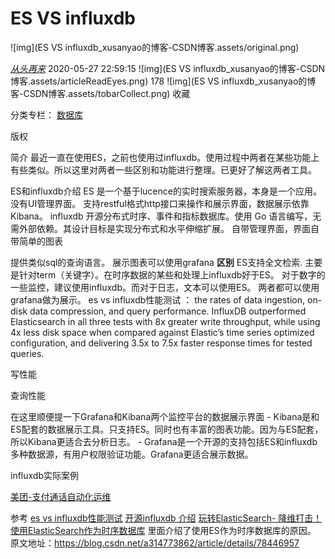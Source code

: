 # ES VS influxdb

![img](ES VS influxdb_xusanyao的博客-CSDN博客.assets/original.png)

[_从头再来_](https://blog.csdn.net/sanyaoxu_2) 2020-05-27 22:59:15 ![img](ES VS influxdb_xusanyao的博客-CSDN博客.assets/articleReadEyes.png) 178 ![img](ES VS influxdb_xusanyao的博客-CSDN博客.assets/tobarCollect.png) 收藏

分类专栏： [数据库](https://blog.csdn.net/sanyaoxu_2/category_7368587.html)

版权

简介
最近一直在使用ES，之前也使用过influxdb。使用过程中两者在某些功能上有些类似。所以这里对两者一些区别和功能进行整理。已更好了解这两者工具。

ES和influxdb介绍
ES
是一个基于lucence的实时搜索服务器，本身是一个应用。
没有UI管理界面。
支持restful格式http接口来操作和展示界面，数据展示依靠Kibana。
influxdb
开源分布式时序、事件和指标数据库。使用 Go 语言编写，无需外部依赖。其设计目标是实现分布式和水平伸缩扩展。
自带管理界面，界面自带简单的图表

提供类似sql的查询语言。
展示图表可以使用grafana
**区别**
ES支持全文检索.
主要是针对term（关键字）。在时序数据的某些和处理上influxdb好于ES。
对于数字的一些监控，建议使用influxdb。而对于日志，文本可以使用ES。
两者都可以使用grafana做为展示。
es vs influxdb性能测试 ： the rates of data ingestion, on-disk data compression, and query performance. InfluxDB outperformed Elasticsearch in all three tests with 8x greater write throughput, while using 4x less disk space when compared against Elastic’s time series optimized configuration, and delivering 3.5x to 7.5x faster response times for tested queries.

写性能

 

查询性能

 

在这里顺便提一下Grafana和Kibana两个监控平台的数据展示界面
\- Kibana是和ES配套的数据展示工具。只支持ES。同时也有丰富的图表功能。因为与ES配套，所以Kibana更适合去分析日志。
\- Grafana是一个开源的支持包括ES和influxdb多种数据源，有用户权限验证功能。Grafana更适合展示数据。

influxdb实际案例

[美团-支付通话自动化运维](https://tech.meituan.com/2017/10/27/pay-paygw-automation-system.html)
 

参考
[es vs influxdb性能测试](https://www.influxdata.com/blog/influxdb-markedly-elasticsearch-in-time-series-data-metrics-benchmark/)
[开源influxdb 介绍](https://segmentfault.com/a/1190000000444617)
[玩转ElasticSearch- 降维打击！使用ElasticSearch作为时序数据库](https://yq.aliyun.com/articles/72749?t=t1)
里面介绍了使用ES作为时序数据库的原因。
原文地址：https://blog.csdn.net/a314773862/article/details/78446957